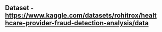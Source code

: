 ## Dataset - https://www.kaggle.com/datasets/rohitrox/healthcare-provider-fraud-detection-analysis/data